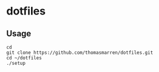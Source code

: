 # dotfiles

## Usage
```
cd
git clone https://github.com/thomasmarren/dotfiles.git
cd ~/dotfiles
./setup
```
